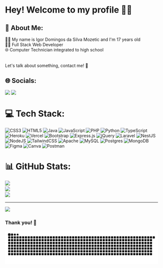 # Hey! Welcome to my profile 🥳👋

<!-- My name is Igor Domingos da Silva Mozetic 😄 

I'm 17 years old and I'm a student of computer technician integrated to high school 👨‍💻 </br>

I'm from Brazil 🇧🇷 and now I'm looking for an internship to be able to complete my course and get my diploma  👨‍🎓

- I'm currently studying in two schools:  
	> 4rd year student of Computer Technician at the Instituto Federal de Educação, Ciência e Tecnologia de São Paulo; </br>
	3st semester of Administration Technician at ETEC SP.

    🌱  I’m currently learning about **HTML, CSS, JavaScript, Python, C#** and **Power BI**
    
    📫  How to reach me igormozetic04@gmail.com
    
    📍   São Paulo/SP   
 
<p align="center">
<a href="https://codepen.io/igormozetic" target="blank"><img align="center" src="https://cdn.jsdelivr.net/npm/simple-icons@3.0.1/icons/codepen.svg" alt="IgorMozetic" height="20" width="20" /></a>
<a href="https://twitter.com/IgorMozetic" target="blank"><img align="center" src="https://cdn.jsdelivr.net/npm/simple-icons@3.0.1/icons/twitter.svg" alt="IgorMozetic" height="20" width="20" /></a>
<a href="https://www.linkedin.com/in/igor-mozetic/" target="blank"><img align="center" src="https://cdn.jsdelivr.net/npm/simple-icons@3.0.1/icons/linkedin.svg" alt="IgorMozetic" height="20" width="20" /></a>
<a href="https://www.facebook.com/Igor.Moze/" target="blank"><img align="center" src="https://cdn.jsdelivr.net/npm/simple-icons@3.0.1/icons/facebook.svg" alt="IgorMozetic" height="20" width="20" /></a>
<a href="https://www.instagram.com/igor.mozetic/" target="blank"><img align="center" src="https://cdn.jsdelivr.net/npm/simple-icons@3.0.1/icons/instagram.svg" alt="IgorMozetic" height="20" width="20" /></a> 
<a href="https://t.me/IgorMozetic" target="blank"><img align="center" src="https://cdn.jsdelivr.net/npm/simple-icons@3.13.0/icons/telegram.svg" alt="IgorMozetic" height="20" width="20" /></a> <br> 
</p>

<p align="center">
	<img align="center" src="https://github-readme-stats-anuraghazra1.vercel.app/api/top-langs/?username=IgorMozetic&theme=ayu-mirage" />
	<img align="center" alt="Igor Mozetic Github stats" style="margin-bottom: 10px;" height="165" src="https://github-readme-stats.vercel.app/api?username=IgorMozetic&theme=ayu-mirage&show_icons=true&hide=Jupyter Notebook&count_private=true" />
</p>
	
</p> -->

## 💫 About Me:
👦🏼 My name is Igor Domingos da Silva Mozetic and I'm 17 years old<br>🧑‍💻 Full Stack Web Developer<br>🌐 Computer Technician integrated to high school<br><br><br>Let's talk about something, contact me! 📩


## 🌐 Socials:
<a href="htttps://discord.gg/Igor Mozetic#8488"><img src="https://img.shields.io/badge/Discord-%237289DA.svg?logo=discord&logoColor=white"></a>
<a href="https://linkedin.com/in/igor-mozetic"><img src="https://img.shields.io/badge/LinkedIn-%230077B5.svg?logo=linkedin&logoColor=white"></a>
# 💻 Tech Stack:
![CSS3](https://img.shields.io/badge/css3-%231572B6.svg?style=for-the-badge&logo=css3&logoColor=white) ![HTML5](https://img.shields.io/badge/html5-%23E34F26.svg?style=for-the-badge&logo=html5&logoColor=white) ![Java](https://img.shields.io/badge/java-%23ED8B00.svg?style=for-the-badge&logo=java&logoColor=white) ![JavaScript](https://img.shields.io/badge/javascript-%23323330.svg?style=for-the-badge&logo=javascript&logoColor=%23F7DF1E) ![PHP](https://img.shields.io/badge/php-%23777BB4.svg?style=for-the-badge&logo=php&logoColor=white) ![Python](https://img.shields.io/badge/python-3670A0?style=for-the-badge&logo=python&logoColor=ffdd54) ![TypeScript](https://img.shields.io/badge/typescript-%23007ACC.svg?style=for-the-badge&logo=typescript&logoColor=white) ![Heroku](https://img.shields.io/badge/heroku-%23430098.svg?style=for-the-badge&logo=heroku&logoColor=white) ![Vercel](https://img.shields.io/badge/vercel-%23000000.svg?style=for-the-badge&logo=vercel&logoColor=white) ![Bootstrap](https://img.shields.io/badge/bootstrap-%23563D7C.svg?style=for-the-badge&logo=bootstrap&logoColor=white) ![Express.js](https://img.shields.io/badge/express.js-%23404d59.svg?style=for-the-badge&logo=express&logoColor=%2361DAFB) ![jQuery](https://img.shields.io/badge/jquery-%230769AD.svg?style=for-the-badge&logo=jquery&logoColor=white) ![Laravel](https://img.shields.io/badge/laravel-%23FF2D20.svg?style=for-the-badge&logo=laravel&logoColor=white) ![NestJS](https://img.shields.io/badge/nestjs-%23E0234E.svg?style=for-the-badge&logo=nestjs&logoColor=white) ![NodeJS](https://img.shields.io/badge/node.js-6DA55F?style=for-the-badge&logo=node.js&logoColor=white) ![TailwindCSS](https://img.shields.io/badge/tailwindcss-%2338B2AC.svg?style=for-the-badge&logo=tailwind-css&logoColor=white) ![Apache](https://img.shields.io/badge/apache-%23D42029.svg?style=for-the-badge&logo=apache&logoColor=white) ![MySQL](https://img.shields.io/badge/mysql-%2300f.svg?style=for-the-badge&logo=mysql&logoColor=white) ![Postgres](https://img.shields.io/badge/postgres-%23316192.svg?style=for-the-badge&logo=postgresql&logoColor=white) ![MongoDB](https://img.shields.io/badge/MongoDB-%234ea94b.svg?style=for-the-badge&logo=mongodb&logoColor=white) 	![Figma](https://img.shields.io/badge/figma-%23F24E1E.svg?style=for-the-badge&logo=figma&logoColor=white) ![Canva](https://img.shields.io/badge/Canva-%2300C4CC.svg?style=for-the-badge&logo=Canva&logoColor=white) ![Postman](https://img.shields.io/badge/Postman-FF6C37?style=for-the-badge&logo=postman&logoColor=white)
# 📊 GitHub Stats:
![](https://github-readme-stats.vercel.app/api?username=IgorMozetic&theme=dracula&hide_border=false&include_all_commits=true&count_private=true)<br/>
![](https://github-readme-streak-stats.herokuapp.com/?user=IgorMozetic&theme=dracula&hide_border=false)<br/>
![](https://github-readme-stats.vercel.app/api/top-langs/?username=IgorMozetic&theme=dracula&hide_border=false&include_all_commits=true&count_private=true&layout=compact)

---
[![](https://visitcount.itsvg.in/api?id=IgorMozetic&icon=2&color=5)](https://visitcount.itsvg.in)

<!-- Proudly created with GPRM ( https://gprm.itsvg.in ) -->

### Thank you! 👋

![Snake animation](https://github.com/IgorMozetic/IgorMozetic/blob/output/github-contribution-grid-snake.svg)
